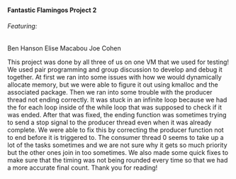 #### Fantastic Flamingos Project 2
###### Featuring:
Ben Hanson
Elise Macabou
Joe Cohen

This project was done by all three of us on one VM that we used for testing! We used pair programming and group discussion to develop and debug it together. At first we ran into some issues with how we would dynamically allocate memory, but we were able to figure it out using kmalloc and the associated package. Then we ran into some trouble with the producer thread not ending correctly. It was stuck in an infinite loop because we had the for each loop inside of the while loop that was supposed to check if it was ended. After that was fixed, the ending function was sometimes trying to send a stop signal to the producer thread even when it was already complete. We were able to fix this by correcting the producer function not to end before it is triggered to. The consumer thread 0 seems to take up a lot of the tasks sometimes and we are not sure why it gets so much priority but the other ones join in too sometimes. We also made some quick fixes to make sure that the timing was not being rounded every time so that we had a more accurate final count. Thank you for reading!
